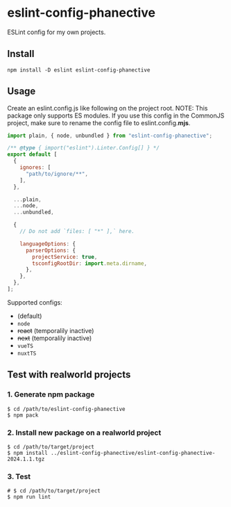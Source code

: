 # eslint-config-phanective

ESLint config for my own projects.

## Install

```shell
npm install -D eslint eslint-config-phanective
```

## Usage

Create an eslint.config.js like following on the project root.
NOTE: This package only supports ES modules. If you use this config in the CommonJS project, make sure to rename the config file to eslint.config.**mjs**.

```javascript
import plain, { node, unbundled } from "eslint-config-phanective";

/** @type { import("eslint").Linter.Config[] } */
export default [
  {
    ignores: [
      "path/to/ignore/**",
    ],
  },

  ...plain,
  ...node,
  ...unbundled,

  {
    // Do not add `files: [ "*" ],` here.

    languageOptions: {
      parserOptions: {
        projectService: true,
        tsconfigRootDir: import.meta.dirname,
      },
    },
  },
];
```

Supported configs:

- (default)
- `node`
- ~~react~~ (temporalily inactive)
- ~~next~~ (temporalily inactive)
- `vueTS`
- `nuxtTS`

## Test with realworld projects

### 1. Generate npm package

```shell
$ cd /path/to/eslint-config-phanective
$ npm pack
```

### 2. Install new package on a realworld project

```shell
$ cd /path/to/target/project
$ npm install ../eslint-config-phanective/eslint-config-phanective-2024.1.1.tgz
```

### 3. Test

```shell
# $ cd /path/to/target/project
$ npm run lint
```

